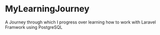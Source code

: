 # MyLearningJourney
A Journey through which I progress over learning how to work with Laravel Framwork using PostgreSQL 
